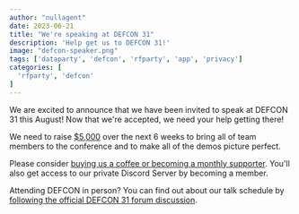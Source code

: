 ```yaml
---
author: "nullagent"
date: 2023-06-21
title: "We're speaking at DEFCON 31"
description: 'Help get us to DEFCON 31!'
image: "defcon-speaker.png"
tags: ['dataparty', 'defcon', 'rfparty', 'app', 'privacy']
categories: [
  'rfparty', 'defcon'
]
---
```



We are excited to announce that we have been invited to speak at DEFCON 31 this August! Now that we're accepted, we need your help getting there!

We need to raise [$5,000](https://ko-fi.com/dataparty/goal?g=0) over the next 6 weeks to bring all of team members to the conference and to make all of the demos picture perfect.

Please consider [buying us a coffee or becoming a monthly supporter](https://ko-fi.com/dataparty). You'll also get access to our private Discord Server by becoming a member.


Attending DEFCON in person? You can find out about our talk schedule by [following the official DEFCON 31 forum discussion](https://forum.defcon.org/node/245770).
